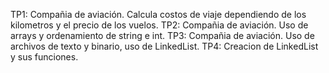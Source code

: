 TP1: Compañia de aviación. Calcula costos de viaje dependiendo de los kilometros y el precio de los vuelos.
TP2: Compañia de aviación. Uso de arrays y ordenamiento de string e int.
TP3: Compañia de aviación. Uso de archivos de texto y binario, uso de LinkedList.
TP4: Creacion de LinkedList y sus funciones.
